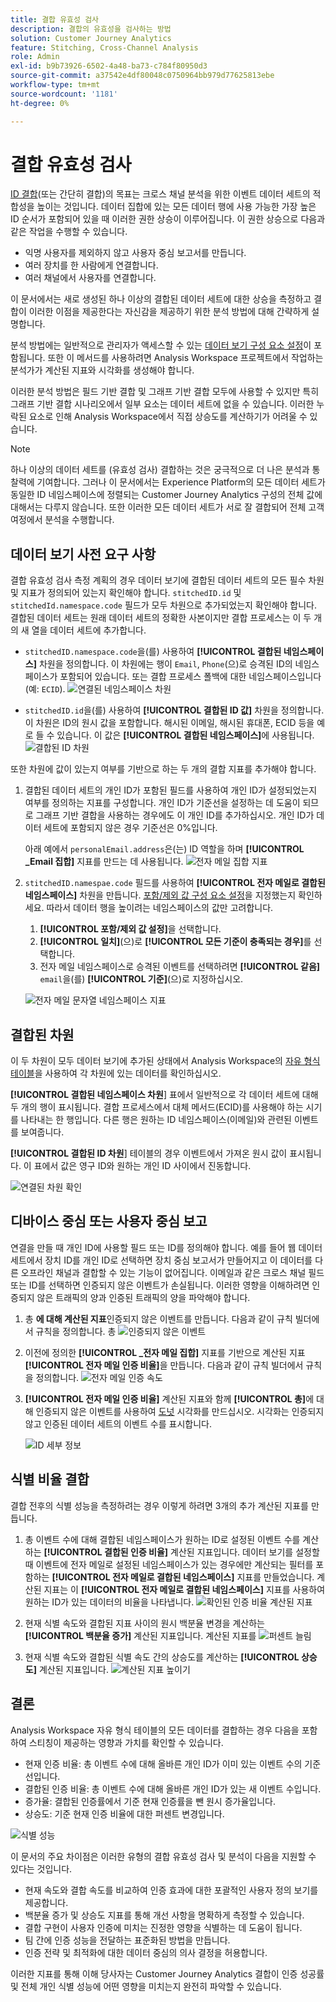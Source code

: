 ```yaml
---
title: 결합 유효성 검사
description: 결합의 유효성을 검사하는 방법
solution: Customer Journey Analytics
feature: Stitching, Cross-Channel Analysis
role: Admin
exl-id: b9b73926-6502-4a48-ba73-c784f80950d3
source-git-commit: a37542e4df80048c0750964bb979d77625813ebe
workflow-type: tm+mt
source-wordcount: '1181'
ht-degree: 0%

---
```


# 결합 유효성 검사

[ID 결합](/help/stitching/overview.md)(또는 간단히 결합)의 목표는 크로스 채널 분석을 위한 이벤트 데이터 세트의 적합성을 높이는 것입니다. 데이터 집합에 있는 모든 데이터 행에 사용 가능한 가장 높은 ID 순서가 포함되어 있을 때 이러한 권한 상승이 이루어집니다. 이 권한 상승으로 다음과 같은 작업을 수행할 수 있습니다.

* 익명 사용자를 제외하지 않고 사용자 중심 보고서를 만듭니다.
* 여러 장치를 한 사람에게 연결합니다.
* 여러 채널에서 사용자를 연결합니다.

이 문서에서는 새로 생성된 하나 이상의 결합된 데이터 세트에 대한 상승을 측정하고 결합이 이러한 이점을 제공한다는 자신감을 제공하기 위한 분석 방법에 대해 간략하게 설명합니다.

분석 방법에는 일반적으로 관리자가 액세스할 수 있는 [데이터 보기 구성 요소 설정](/help/data-views/component-settings/overview.md)이 포함됩니다. 또한 이 메서드를 사용하려면 Analysis Workspace 프로젝트에서 작업하는 분석가가 계산된 지표와 시각화를 생성해야 합니다.

이러한 분석 방법은 필드 기반 결합 및 그래프 기반 결합 모두에 사용할 수 있지만 특히 그래프 기반 결합 시나리오에서 일부 요소는 데이터 세트에 없을 수 있습니다. 이러한 누락된 요소로 인해 Analysis Workspace에서 직접 상승도를 계산하기가 어려울 수 있습니다.

>[!NOTE]
>
>하나 이상의 데이터 세트를 (유효성 검사) 결합하는 것은 궁극적으로 더 나은 분석과 통찰력에 기여합니다. 그러나 이 문서에서는 Experience Platform의 모든 데이터 세트가 동일한 ID 네임스페이스에 정렬되는 Customer Journey Analytics 구성의 전체 값에 대해서는 다루지 않습니다. 또한 이러한 모든 데이터 세트가 서로 잘 결합되어 전체 고객 여정에서 분석을 수행합니다.


## 데이터 보기 사전 요구 사항

결합 유효성 검사 측정 계획의 경우 데이터 보기에 결합된 데이터 세트의 모든 필수 차원 및 지표가 정의되어 있는지 확인해야 합니다. `stitchedID.id` 및 `stitchedId.namespace.code` 필드가 모두 차원으로 추가되었는지 확인해야 합니다. 결합된 데이터 세트는 원래 데이터 세트의 정확한 사본이지만 결합 프로세스는 이 두 개의 새 열을 데이터 세트에 추가합니다.

* `stitchedID.namespace.code`을(를) 사용하여 **[!UICONTROL 결합된 네임스페이스]** 차원을 정의합니다. 이 차원에는 행이 `Email`, `Phone`(으)로 승격된 ID의 네임스페이스가 포함되어 있습니다. 또는 결합 프로세스 폴백에 대한 네임스페이스입니다(예: `ECID`).
  ![연결된 네임스페이스 차원](assets/stitchednamespace-dimension.png)

* `stitchedID.id`을(를) 사용하여 **[!UICONTROL 결합된 ID 값]** 차원을 정의합니다. 이 차원은 ID의 원시 값을 포함합니다. 해시된 이메일, 해시된 휴대폰, ECID 등을 예로 들 수 있습니다. 이 값은 **[!UICONTROL 결합된 네임스페이스]**&#x200B;에 사용됩니다.
  ![결합된 ID 차원](assets/stitchedid-dimension.png)


또한 차원에 값이 있는지 여부를 기반으로 하는 두 개의 결합 지표를 추가해야 합니다.

1. 결합된 데이터 세트의 개인 ID가 포함된 필드를 사용하여 개인 ID가 설정되었는지 여부를 정의하는 지표를 구성합니다. 개인 ID가 기준선을 설정하는 데 도움이 되므로 그래프 기반 결합을 사용하는 경우에도 이 개인 ID를 추가하십시오. 개인 ID가 데이터 세트에 포함되지 않은 경우 기준선은 0%입니다.

   아래 예에서 `personalEmail.address`은(는) ID 역할을 하며 **[!UICONTROL _Email 집합]** 지표를 만드는 데 사용됩니다.
   ![전자 메일 집합 지표](assets/emailset-metric.png)

1. `stitchedID.namespae.code` 필드를 사용하여 **[!UICONTROL 전자 메일로 결합된 네임스페이스]** 차원을 만듭니다. [포함/제외 값 구성 요소 설정](/help/data-views/component-settings/include-exclude-values.md)을 지정했는지 확인하세요. 따라서 데이터 행을 높이려는 네임스페이스의 값만 고려합니다.
   1. **[!UICONTROL 포함/제외 값 설정]**&#x200B;을 선택합니다.
   1. **[!UICONTROL 일치]**(으)로 **[!UICONTROL 모든 기준이 충족되는 경우]**&#x200B;를 선택합니다.
   1. 전자 메일 네임스페이스로 승격된 이벤트를 선택하려면 **[!UICONTROL 같음]** `email`을(를) **[!UICONTROL 기준]**(으)로 지정하십시오.

   ![전자 메일 문자열 네임스페이스 지표](assets/emailstitchednamespace-metric.png)

## 결합된 차원

이 두 차원이 모두 데이터 보기에 추가된 상태에서 Analysis Workspace의 [자유 형식 테이블](/help/analysis-workspace/visualizations/freeform-table/freeform-table.md)을 사용하여 각 차원에 있는 데이터를 확인하십시오.

**[!UICONTROL 결합된 네임스페이스 차원**] 표에서 일반적으로 각 데이터 세트에 대해 두 개의 행이 표시됩니다. 결합 프로세스에서 대체 메서드(ECID)를 사용해야 하는 시기를 나타내는 한 행입니다. 다른 행은 원하는 ID 네임스페이스(이메일)와 관련된 이벤트를 보여줍니다.

**[!UICONTROL 결합된 ID 차원**] 테이블의 경우 이벤트에서 가져온 원시 값이 표시됩니다. 이 표에서 값은 영구 ID와 원하는 개인 ID 사이에서 진동합니다.

![연결된 차원 확인](assets/check-data-on-stitching.png)


## 디바이스 중심 또는 사용자 중심 보고

연결을 만들 때 개인 ID에 사용할 필드 또는 ID를 정의해야 합니다. 예를 들어 웹 데이터 세트에서 장치 ID를 개인 ID로 선택하면 장치 중심 보고서가 만들어지고 이 데이터를 다른 오프라인 채널과 결합할 수 있는 기능이 없어집니다. 이메일과 같은 크로스 채널 필드 또는 ID를 선택하면 인증되지 않은 이벤트가 손실됩니다. 이러한 영향을 이해하려면 인증되지 않은 트래픽의 양과 인증된 트래픽의 양을 파악해야 합니다.

1. 총 **에 대해 계산된 지표**&#x200B;인증되지 않은 이벤트를 만듭니다. 다음과 같이 규칙 빌더에서 규칙을 정의합니다.
   총 ![인증되지 않은 이벤트](assets/calcmetric-unauthenticatedeventsovertotal.png)

1. 이전에 정의한 **[!UICONTROL _전자 메일 집합]** 지표를 기반으로 계산된 지표 **[!UICONTROL 전자 메일 인증 비율]**&#x200B;을 만듭니다. 다음과 같이 규칙 빌더에서 규칙을 정의합니다.
   ![전자 메일 인증 속도](assets/calcmetric-emailauthenticationrate.png)

1. **[!UICONTROL 전자 메일 인증 비율]** 계산된 지표와 함께 **[!UICONTROL 총]**&#x200B;에 대해 인증되지 않은 이벤트를 사용하여 [도넛](/help/analysis-workspace/visualizations/donut.md) 시각화를 만드십시오. 시각화는 인증되지 않고 인증된 데이터 세트의 이벤트 수를 표시합니다.

   ![ID 세부 정보](assets/identification-details.png)



## 식별 비율 결합

결합 전후의 식별 성능을 측정하려는 경우 이렇게 하려면 3개의 추가 계산된 지표를 만듭니다.

1. 총 이벤트 수에 대해 결합된 네임스페이스가 원하는 ID로 설정된 이벤트 수를 계산하는 **[!UICONTROL 결합된 인증 비율]** 계산된 지표입니다. 데이터 보기를 설정할 때 이벤트에 전자 메일로 설정된 네임스페이스가 있는 경우에만 계산되는 필터를 포함하는 **[!UICONTROL 전자 메일로 결합된 네임스페이스]** 지표를 만들었습니다. 계산된 지표는 이 **[!UICONTROL 전자 메일로 결합된 네임스페이스]** 지표를 사용하여 원하는 ID가 있는 데이터의 비율을 나타냅니다.
   ![확인된 인증 비율 계산된 지표](assets/calcmetric-stitchedauthenticationrate.png)

1. 현재 식별 속도와 결합된 지표 사이의 원시 백분율 변경을 계산하는 **[!UICONTROL 백분율 증가]** 계산된 지표입니다.
   계산된 지표를 ![퍼센트 늘림](assets/calcmetric-percentincrease.png)

1. 현재 식별 속도와 결합된 식별 속도 간의 상승도를 계산하는 **[!UICONTROL 상승도]** 계산된 지표입니다.
   ![계산된 지표 높이기](assets/calcmetric-lift.png)


## 결론

Analysis Workspace 자유 형식 테이블의 모든 데이터를 결합하는 경우 다음을 포함하여 스티칭이 제공하는 영향과 가치를 확인할 수 있습니다.

* 현재 인증 비율: 총 이벤트 수에 대해 올바른 개인 ID가 이미 있는 이벤트 수의 기준선입니다.
* 결합된 인증 비율: 총 이벤트 수에 대해 올바른 개인 ID가 있는 새 이벤트 수입니다.
* 증가율: 결합된 인증률에서 기준 현재 인증률을 뺀 원시 증가율입니다.
* 상승도: 기준 현재 인증 비율에 대한 퍼센트 변경입니다.

![식별 성능](assets/identification-performance.png)

이 문서의 주요 차이점은 이러한 유형의 결합 유효성 검사 및 분석이 다음을 지원할 수 있다는 것입니다.

* 현재 속도와 결합 속도를 비교하여 인증 효과에 대한 포괄적인 사용자 정의 보기를 제공합니다.
* 백분율 증가 및 상승도 지표를 통해 개선 사항을 명확하게 측정할 수 있습니다.
* 결합 구현이 사용자 인증에 미치는 진정한 영향을 식별하는 데 도움이 됩니다.
* 팀 간에 인증 성능을 전달하는 표준화된 방법을 만듭니다.
* 인증 전략 및 최적화에 대한 데이터 중심의 의사 결정을 허용합니다.

이러한 지표를 통해 이해 당사자는 Customer Journey Analytics 결합이 인증 성공률 및 전체 개인 식별 성능에 어떤 영향을 미치는지 완전히 파악할 수 있습니다.

